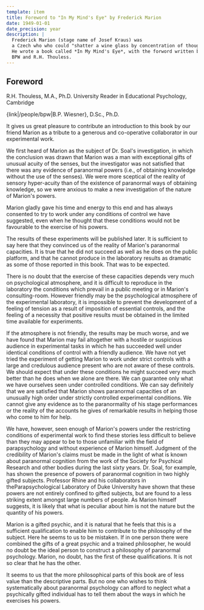 ```yaml
---
template: item
title: Foreword to "In My Mind's Eye" by Frederick Marion
date: 1949-01-01
date_precision: year
description: |
  Frederick Marion (stage name of Josef Kraus) was
  a Czech who who could "shatter a wine glass by concentration of thought".
  He wrote a book called *In My Mind's Eye*, with the forword written by
  BPW and R.H. Thouless.
---
```


## Foreword

R.H. Thouless, M.A., Ph.D.
University Reader in Educational Psychology, Cambridge

{link|/people/bpw|B.P. Wiesner}, D.Sc., Ph.D.

It gives us great pleasure to contribute an introduction to this book by our friend Marion as a tribute
to a generous and co-operative collaborator in our experimental work.

We first heard of Marion as the subject of Dr. Soal's investigation, in which the conclusion was
drawn that Marion was a man with exceptional gifts of unusual acuity of the senses, but the
investigator was not satisfied that there was any evidence of paranormal powers (i.e., of obtaining
knowledge without the use of the senses). We were more sceptical of the reality of sensory
hyper-acuity than of the existence of paranormal ways of obtaining knowledge, so we were anxious
to make a new investigation of the nature of Marion's powers.

Marion gladly gave his time and energy to this end and has always consented to try to work under
any conditions of control we have suggested, even when he thought that these conditions would not
be favourable to the exercise of his powers.

The results of these experiments will be published later. It is sufficient to say here that they
convinced us of the reality of Marion's paranormal capacities. It is true that he did not succeed as
well as he does on the public platform, and that he cannot produce in the laboratory results as
dramatic as some of those reported in this book. That was to be expected.

There is no doubt that the exercise of these capacities depends very much on psychological
atmosphere, and it is difficult to reproduce in the laboratory the conditions which prevail in a public
meeting or in Marion's consulting-room. However friendly may be the psychological atmosphere of
the experimental laboratory, it is impossible to prevent the development of a feeling of tension as a
result of imposition of essential controls, and the feeling of a necessity that positive results must be
obtained in the limited time available for experiments.

If the atmosphere is not friendly, the results may be much worse, and we have found that Marion
may fail altogether with a hostile or suspicious audience in experimental tasks in which he has
succeeded well under identical conditions of control with a friendly audience.
We have not yet tried the experiment of getting Marion to work under strict controls with a large and
credulous audience present who are not aware of these controls. We should expect that under
these conditions he might succeed very much better than he does when we alone are there.
We can guarantee only what we have ourselves seen under controlled conditions. We can say
definitely that we are satisfied that Marion shows paranormal capacities of an unusually high order
under strictly controlled experimental conditions. We cannot give any evidence as to the
paranormality of his stage performances or the reality of the accounts he gives of remarkable
results in helping those who come to him for help.

We have, however, seen enough of Marion's powers under the restricting conditions of
experimental work to find these stories less difficult to believe than they may appear to be to those
unfamiliar with the field of parapsychology and without experience of Marion himself.
Judgment of the credibility of Marion's claims must be made in the light of what is known about
paranormal cognition from the work of the Society for Psychical Research and other bodies during
the last sixty years. Dr. Soal, for example, has shown the presence of powers of paranormal
cognition in two highly gifted subjects. Professor Rhine and his collaborators in theParapsychological Laboratory of Duke University have shown that these powers are not entirely
confined to gifted subjects, but are found to a less striking extent amongst large numbers of people.
As Marion himself suggests, it is likely that what is peculiar about him is not the nature but the
quantity of his powers.

Marion is a gifted psychic, and it is natural that he feels that this is a sufficient qualification to enable
him to contribute to the philosophy of the subject. Here he seems to us to be mistaken. If in one
person there were combined the gifts of a great psychic and a trained philosopher, he would no
doubt be the ideal person to construct a philosophy of paranormal psychology. Marion, no doubt,
has the first of these qualifications. It is not so clear that he has the other.

It seems to us that the more philosophical parts of this book are of less value than the descriptive
parts. But no one who wishes to think systematically about paranormal psychology can afford to
neglect what a psychically gifted individual has to tell them about the ways in which he exercises his
powers.